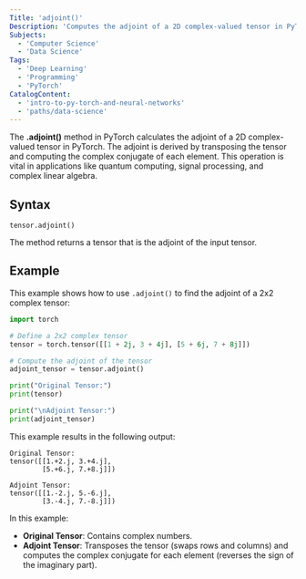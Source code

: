 ```yaml
---
Title: 'adjoint()'
Description: 'Computes the adjoint of a 2D complex-valued tensor in PyTorch.'
Subjects:
  - 'Computer Science'
  - 'Data Science'
Tags:
  - 'Deep Learning'
  - 'Programming'
  - 'PyTorch'
CatalogContent:
  - 'intro-to-py-torch-and-neural-networks'
  - 'paths/data-science'
---
```


The **.adjoint()** method in PyTorch calculates the adjoint of a 2D complex-valued tensor in PyTorch.
The adjoint is derived by transposing the tensor and computing the complex conjugate of each element. This operation is vital in applications like quantum computing, signal processing, and complex linear algebra.

## Syntax

```pseudo
tensor.adjoint()
```

The method returns a tensor that is the adjoint of the input tensor.

## Example

This example shows how to use `.adjoint()` to find the adjoint of a 2x2 complex tensor:

```py
import torch

# Define a 2x2 complex tensor
tensor = torch.tensor([[1 + 2j, 3 + 4j], [5 + 6j, 7 + 8j]])

# Compute the adjoint of the tensor
adjoint_tensor = tensor.adjoint()

print("Original Tensor:")
print(tensor)

print("\nAdjoint Tensor:")
print(adjoint_tensor)
```

This example results in the following output:

```shell
Original Tensor:
tensor([[1.+2.j, 3.+4.j],
        [5.+6.j, 7.+8.j]])

Adjoint Tensor:
tensor([[1.-2.j, 5.-6.j],
        [3.-4.j, 7.-8.j]])
```

In this example:

- **Original Tensor**: Contains complex numbers.
- **Adjoint Tensor**: Transposes the tensor (swaps rows and columns) and computes the complex conjugate for each element (reverses the sign of the imaginary part).
